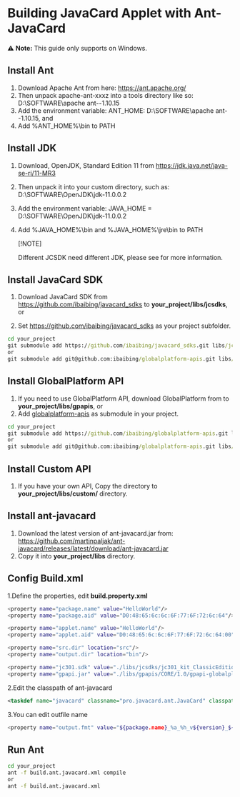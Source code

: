 # Building JavaCard Applet with Ant-JavaCard

⚠️ **Note:** This guide only supports on  Windows.
## Install Ant

1. Download Apache Ant from here: https://ant.apache.org/
2. Then unpack apache-ant-xxxz into a tools directory like so: D:\SOFTWARE\apache ant--1.10.15
3. Add the environment variable: ANT_HOME: D:\SOFTWARE\apache ant--1.10.15, and
4. Add %ANT_HOME%\bin to PATH

## Install JDK

1. Download, OpenJDK, Standard Edition 11 from https://jdk.java.net/java-se-ri/11-MR3

2. Then unpack it into your custom directory, such as: D:\SOFTWARE\OpenJDK\jdk-11.0.0.2

3. Add the environment variable: JAVA_HOME = D:\SOFTWARE\OpenJDK\jdk-11.0.0.2

4. Add %JAVA_HOME%\bin and %JAVA_HOME%\jre\bin to PATH

   [!NOTE]

   Different JCSDK need different JDK, please see []() for more information.

## Install JavaCard SDK

1. Download JavaCard SDK from https://github.com/ibaibing/javacard_sdks to **your_project/libs/jcsdks**, or

2. Set https://github.com/ibaibing/javacard_sdks as your project subfolder.
```bat
cd your_project
git submodule add https://github.com/ibaibing/javacard_sdks.git libs/jcsdks
or
git submodule add git@github.com:ibaibing/globalplatform-apis.git libs/jcsdks

```
## Install GlobalPlatform API

1. If you need to use GlobalPlatform API, download GlobalPlatform from to **your_project/libs/gpapis**, or 
1. Add [globalplatform-apis](https://github.com/ibaibing/globalplatform-apis.git) as  submodule in your project.
```bat
cd your_project
git submodule add https://github.com/ibaibing/globalplatform-apis.git libs/gpapis
or
git submodule add git@github.com:ibaibing/globalplatform-apis.git libs/gpapis
```

## Install Custom API

1. If you have your own API, Copy the directory to **your_project/libs/custom/** directory.

## Install ant-javacard

1. Download the latest version of ant-javacard.jar from:
    https://github.com/martinpaljak/ant-javacard/releases/latest/download/ant-javacard.jar
2. Copy it into **your_project/libs** directory.

## Config Build.xml

1.Define the properties, edit **build.property.xml**

```bash
<property name="package.name" value="HelloWorld"/>	
<property name="package.aid" value="D0:48:65:6c:6c:6F:77:6F:72:6c:64"/>

<property name="applet.name" value="HelloWorld"/>	
<property name="applet.aid" value="D0:48:65:6c:6c:6F:77:6F:72:6c:64:00"/>

<property name="src.dir" location="src"/>
<property name="output.dir" location="bin"/>

<property name="jc301.sdk" value="./libs/jcsdks/jc301_kit_ClassicEdition"/>
<property name="gpapi.jar" value="./libs/gpapis/CORE/1.0/gpapi-globalplatform.jar"/>
```

2.Edit the classpath of ant-javacard

```xml
<taskdef name="javacard" classname="pro.javacard.ant.JavaCard" classpath="lib/ant-javacard.jar" />
```
3.You can edit outfile name

```bash
<property name="output.fmt" value="${package.name}_%a_%h_v${version}_${date.strs}_JC%j_%J.cap"/>
```

## Run Ant   

```bash
cd your_project
ant -f build.ant.javacard.xml compile
or
ant -f build.ant.javacard.xml
```

